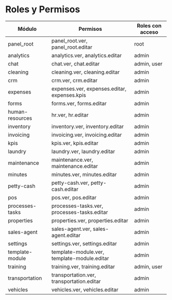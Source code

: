 # Roles y Permisos

| Módulo | Permisos | Roles con acceso |
| --- | --- | --- |
| panel_root | panel_root.ver, panel_root.editar | root |
| analytics | analytics.ver, analytics.editar | admin |
| chat | chat.ver, chat.editar | admin, user |
| cleaning | cleaning.ver, cleaning.editar | admin |
| crm | crm.ver, crm.editar | admin |
| expenses | expenses.ver, expenses.editar, expenses.kpis | admin |
| forms | forms.ver, forms.editar | admin |
| human-resources | hr.ver, hr.editar | admin |
| inventory | inventory.ver, inventory.editar | admin |
| invoicing | invoicing.ver, invoicing.editar | admin |
| kpis | kpis.ver, kpis.editar | admin |
| laundry | laundry.ver, laundry.editar | admin |
| maintenance | maintenance.ver, maintenance.editar | admin |
| minutes | minutes.ver, minutes.editar | admin |
| petty-cash | petty-cash.ver, petty-cash.editar | admin |
| pos | pos.ver, pos.editar | admin |
| processes-tasks | processes-tasks.ver, processes-tasks.editar | admin |
| properties | properties.ver, properties.editar | admin |
| sales-agent | sales-agent.ver, sales-agent.editar | admin |
| settings | settings.ver, settings.editar | admin |
| template-module | template-module.ver, template-module.editar | admin |
| training | training.ver, training.editar | admin, user |
| transportation | transportation.ver, transportation.editar | admin |
| vehicles | vehicles.ver, vehicles.editar | admin |
